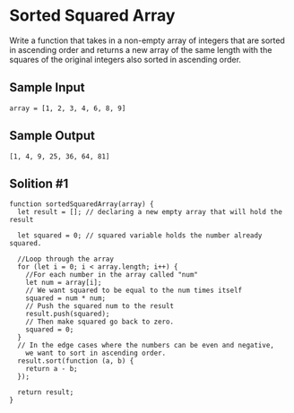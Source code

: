 # Sorted Squared Array

Write a function that takes in a non-empty array of integers that are sorted in ascending order and returns a new array of the same length with the squares of the original integers also sorted in ascending order.

## Sample Input

```
array = [1, 2, 3, 4, 6, 8, 9]
```

## Sample Output

```
[1, 4, 9, 25, 36, 64, 81]
```

## Solition #1

```
function sortedSquaredArray(array) {
  let result = []; // declaring a new empty array that will hold the result

  let squared = 0; // squared variable holds the number already squared.

  //Loop through the array
  for (let i = 0; i < array.length; i++) {
    //For each number in the array called "num"
    let num = array[i];
    // We want squared to be equal to the num times itself
    squared = num * num;
    // Push the squared num to the result
    result.push(squared);
    // Then make squared go back to zero.
    squared = 0;
  }
  // In the edge cases where the numbers can be even and negative,
    we want to sort in ascending order.
  result.sort(function (a, b) {
    return a - b;
  });

  return result;
}
```
